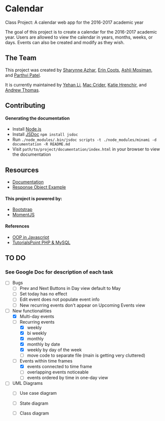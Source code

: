 # Calendar
Class Project: A calendar web app for the 2016-2017 academic year

The goal of this project is to create a calendar for the 2016-2017 academic year. Users are allowed to view the calendar in years, months, weeks, or days. Events can also be created and modify as they wish.

## The Team
This project was created by [Sharynne Azhar][1], [Erin Coots][2], [Ashli Mosiman][3], and [Parthvi Patel][4].

It is currently maintained by [Yehan Li][13], [Mac Crider][14], [Katie Hrenchir][15], and [Andrew Thomas][16].

## Contributing
#### Generating the documentation
- Install [Node.js][10]
- Install [JSDoc][11] `npm install jsdoc`
- Run `./node_modules/.bin/jsdoc scripts -t ./node_modules/minami -d documentation -R README.md`
- Visit `path/to/project/documentation/index.html` in your browser to view the documentation

## Resources
- [Documentation][9]
- [Response Object Example][12]

#### This project is powered by:
- [Bootstrap][5]
- [MomentJS][6]

#### References
- [OOP in Javascript][7]
- [TutorialsPoint PHP & MySQL][8]

## TO DO
### See Google Doc for description of each task
- [ ] Bugs
	- [ ] Prev and Next Buttons in Day view default to May
	- [ ] Set today has no effect
	- [ ] Edit event does not populate event info 
	- [ ] New recurring events don't appear on Upcoming Events view

- [ ] New functionalities 
	- [x] Multi-day events
	- [ ] Recurring events
		- [x] weekly
		- [x] bi weekly
		- [x] monthly
		- [x] monthly by date
		- [x] weekly by day of the week
		- [ ] move code to separate file (main is getting very cluttered)
	- [ ] Events within time frames
		- [x] events connected to time frame
		- [ ] overlapping events noticeable
		- [ ] events ordered by time in one-day view

- [ ] UML Diagrams
	- [ ] Use case diagram
	- [ ] State diagram
	- [ ] Class diagram
 


[1]: https://github.com/sharynneazhar
[2]: https://github.com/erincoots
[3]: https://github.com/ashlimosiman
[4]: https://github.com/parthvip28
[5]: http://getbootstrap.com/
[6]: http://momentjs.com/
[7]: http://javascriptissexy.com/oop-in-javascript-what-you-need-to-know/
[8]: https://www.tutorialspoint.com/php/php_and_mysql.htm
[9]: http://people.eecs.ku.edu/~sazhar/eecs448-calendar/documentation/jsdoc/index.html
[10]: https://nodejs.org/en/
[11]: http://usejsdoc.org/index.html
[12]: http://people.eecs.ku.edu/~sazhar/eecs448-calendar/api/client.php
[13]: https://github.com/greatyehanli
[14]: https://github.com/cridermac
[15]: https://github.com/katiehrenchir
[16]: https://github.com/athoma35
